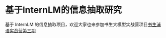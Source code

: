 # 基于InternLM的信息抽取研究
基于 InternLM 的信息抽取项目，欢迎大家也来参加书生大模型实战营项目[书生浦语实战营第三期](https://github.com/InternLM/Tutorial)
